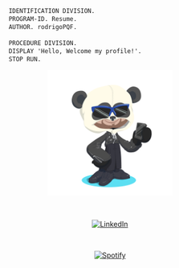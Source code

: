 

```cobol
       IDENTIFICATION DIVISION.
       PROGRAM-ID. Resume.
       AUTHOR. rodrigoPQF.

       PROCEDURE DIVISION.
       DISPLAY 'Hello, Welcome my profile!'.
       STOP RUN.
```
<div align="center">
  <img width="250" height="250" src="octocat-1719840145474.png">
</div>

&nbsp;<div align="center">
[![LinkedIn](https://img.shields.io/badge/linkedin-%230077B5.svg?style=for-the-badge&logo=linkedin&logoColor=white)](https://www.linkedin.com/in/rodrigo-pereira-4ab216176/)
</div>

&nbsp;<div align="center">
[![Spotify](https://novatorem-cegf3mqpw-rodrigopqfs-projects.vercel.app/api/spotify/?background_color=061219&border_color=ffffff)](https://open.spotify.com/intl-pt/track/7fFTRgP7x9rsGPIvnfkthJ?si=d5ac195353984979)
</div>
